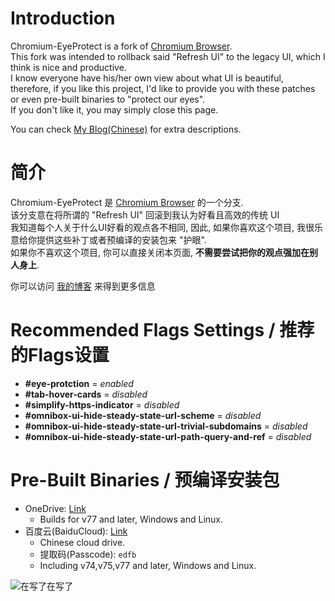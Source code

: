 # Introduction
Chromium-EyeProtect is a fork of [Chromium Browser](https://www.chromium.org/Home).<br />
This fork was intended to rollback said "Refresh UI" to the legacy UI, which I think is nice and productive.<br />
I know everyone have his/her own view about what UI is beautiful, therefore, if you like this project, I'd like to provide you with these patches or even pre-built binaries to "protect our eyes".<br />
If you don't like it, you may simply close this page.<br />

You can check [My Blog(Chinese)](https://blog.berd.moe/archives/chromium-eyeprotect/) for extra descriptions.

# 简介
Chromium-EyeProtect 是 [Chromium Browser](https://www.chromium.org/Home) 的一个分支.<br />
该分支意在将所谓的 "Refresh UI" 回滚到我认为好看且高效的传统 UI<br />
我知道每个人关于什么UI好看的观点各不相同, 因此, 如果你喜欢这个项目, 我很乐意给你提供这些补丁或者预编译的安装包来 "护眼".<br />
如果你不喜欢这个项目, 你可以直接关闭本页面, **不需要尝试把你的观点强加在别人身上**.<br />

你可以访问 [我的博客](https://blog.berd.moe/archives/chromium-eyeprotect/) 来得到更多信息

# Recommended Flags Settings / 推荐的Flags设置
* __#eye-protction__ = *enabled*
* __#tab-hover-cards__ = *disabled*
* __#simplify-https-indicator__ = *disabled*
* __#omnibox-ui-hide-steady-state-url-scheme__ = *disabled*
* __#omnibox-ui-hide-steady-state-url-trivial-subdomains__ = *disabled*
* __#omnibox-ui-hide-steady-state-url-path-query-and-ref__ = *disabled*

# Pre-Built Binaries / 预编译安装包
- OneDrive: [Link](https://fengberd-my.sharepoint.com/:f:/g/personal/admin_berd_moe/EgfAnbvVaB5KucXzZ7VXSMwB_1c1EFyokgcc2m8ZUb3m2A?e=YuAFcz)
	- Builds for v77 and later, Windows and Linux.
- 百度云(BaiduCloud): [Link](https://pan.baidu.com/s/1o_jbSlPvJ9jyC-AnebLFjA)
	- Chinese cloud drive.
	- 提取码(Passcode): `edfb`
	- Including v74,v75,v77 and later, Windows and Linux.

![在写了在写了](https://raw.githubusercontent.com/fengberd/Chromium-EyeProtect/gugu/gugu.jpg)
